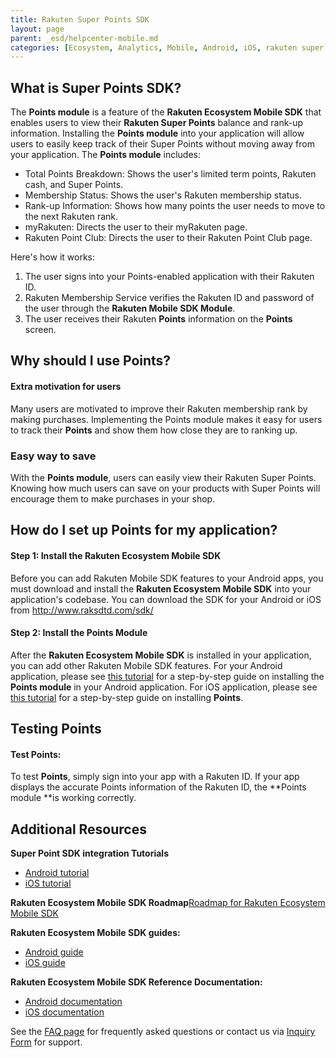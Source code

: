 ```yaml
---
title: Rakuten Super Points SDK
layout: page
parent: _esd/helpcenter-mobile.md
categories: [Ecosystem, Analytics, Mobile, Android, iOS, rakuten super points, super points, points]
---
```


## What is Super Points SDK?

The **Points module** is a feature of the **Rakuten Ecosystem Mobile SDK** that enables users to view their **Rakuten Super Points** balance and rank-up information. Installing the **Points module** into your application will allow users to easily keep track of their Super Points without moving away from your application. The **Points module** includes:

*   Total Points Breakdown: Shows the user's limited term points, Rakuten cash, and Super Points.
*   Membership Status: Shows the user's Rakuten membership status.
*   Rank-up Information: Shows how many points the user needs to move to the next Rakuten rank.
*   myRakuten: Directs the user to their myRakuten page.
*   Rakuten Point Club: Directs the user to their Rakuten Point Club page.

Here's how it works:

1.  The user signs into your Points-enabled application with their Rakuten ID.
2.  Rakuten Membership Service verifies the Rakuten ID and password of the user through the **Rakuten Mobile SDK Module**.
3.  The user receives their Rakuten **Points** information on the **Points** screen.

## Why should I use Points?

#### Extra motivation for users

Many users are motivated to improve their Rakuten membership rank by making purchases. Implementing the Points module makes it easy for users to track their **Points** and show them how close they are to ranking up.

### Easy way to save

With the **Points module**, users can easily view their Rakuten Super Points. Knowing how much users can save on your products with Super Points will encourage them to make purchases in your shop.

## How do I set up Points for my application?

#### Step 1: Install the Rakuten Ecosystem Mobile SDK

Before you can add Rakuten Mobile SDK features to your Android apps, you must download and install the **Rakuten Ecosystem Mobile SDK** into your application's codebase. You can download the SDK for your Android or iOS from http://www.raksdtd.com/sdk/

#### Step 2: Install the Points Module

After the **Rakuten Ecosystem Mobile SDK** is installed in your application, you can add other Rakuten Mobile SDK features. For your Android application, please see [this tutorial](../13_super_points_android_integration) for a step-by-step guide on installing the **Points module** in your Android application. For iOS application, please see [this tutorial](../14_super_points_ios_integration) for a step-by-step guide on installing **Points**.  

## Testing Points

#### Test Points:

To test **Points**, simply sign into your app with a Rakuten ID. If your app displays the accurate Points information of the Rakuten ID, the **Points module **is working correctly.

## Additional Resources

**Super Point SDK integration Tutorials**
* [Android tutorial](../13_super_points_android_integration)
* [iOS tutorial](../14_super_points_ios_integration)

**Rakuten Ecosystem Mobile SDK Roadmap**[Roadmap for Rakuten Ecosystem Mobile SDK](https://confluence.rakuten-it.com/confluence/display/SSEDPT/REM+-+Roadmap+2017)

**Rakuten Ecosystem Mobile SDK guides:**
*   [Android guide](http://www.raksdtd.com/android/)
*   [iOS guide](http://www.raksdtd.com/ios/)

**Rakuten Ecosystem Mobile SDK Reference Documentation:**

*   [Android documentation](http://www.raksdtd.com/android-sdk/)
*   [iOS documentation](http://www.raksdtd.com/ios-sdk/)

See the [FAQ page](../../04_faq) for frequently asked questions or contact us via
[Inquiry Form](https://developers.rakuten.com/hc/en-us/requests/new?ticket_form_id=399907) for support.